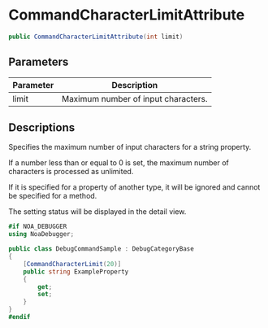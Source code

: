# CommandCharacterLimitAttribute

```csharp
public CommandCharacterLimitAttribute(int limit)
```

## Parameters

| Parameter | Description                         |
|-----------|-------------------------------------|
| limit     | Maximum number of input characters. |

## Descriptions

Specifies the maximum number of input characters for a string property.

If a number less than or equal to 0 is set, the maximum number of characters is processed as unlimited.

If it is specified for a property of another type, it will be ignored and cannot be specified for a method.

The setting status will be displayed in the detail view.

```csharp
#if NOA_DEBUGGER
using NoaDebugger;

public class DebugCommandSample : DebugCategoryBase
{
    [CommandCharacterLimit(20)]
    public string ExampleProperty
    {
        get;
        set;
    }
}
#endif
```
